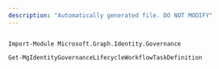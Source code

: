 ```yaml
---
description: "Automatically generated file. DO NOT MODIFY"
---
```


```powershellv1

Import-Module Microsoft.Graph.Identity.Governance

Get-MgIdentityGovernanceLifecycleWorkflowTaskDefinition

```